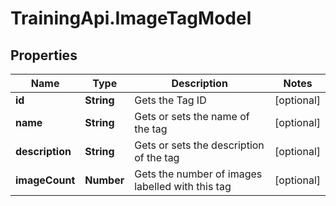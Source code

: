# TrainingApi.ImageTagModel

## Properties
Name | Type | Description | Notes
------------ | ------------- | ------------- | -------------
**id** | **String** | Gets the Tag ID | [optional] 
**name** | **String** | Gets or sets the name of the tag | [optional] 
**description** | **String** | Gets or sets the description of the tag | [optional] 
**imageCount** | **Number** | Gets the number of images labelled with this tag | [optional] 


